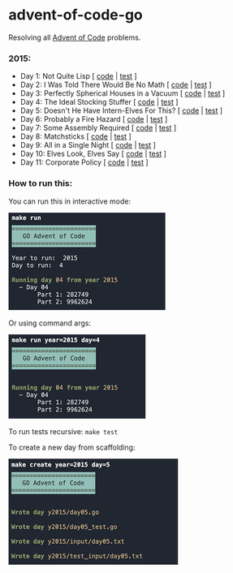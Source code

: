 # advent-of-code-go

Resolving all [Advent of Code](https://adventofcode.com/) problems.

### 2015:

- Day 1: Not Quite Lisp [ [code](https://github.com/teodorpopa/advent-of-code-go/blob/main/y2015/day01.go) | [test](https://github.com/teodorpopa/advent-of-code-go/blob/main/y2015/day01_test.go) ]
- Day 2: I Was Told There Would Be No Math [ [code](https://github.com/teodorpopa/advent-of-code-go/blob/main/y2015/day02.go) | [test](https://github.com/teodorpopa/advent-of-code-go/blob/main/y2015/day02_test.go) ]
- Day 3: Perfectly Spherical Houses in a Vacuum [ [code](https://github.com/teodorpopa/advent-of-code-go/blob/main/y2015/day03.go) | [test](https://github.com/teodorpopa/advent-of-code-go/blob/main/y2015/day03_test.go) ]
- Day 4: The Ideal Stocking Stuffer [ [code](https://github.com/teodorpopa/advent-of-code-go/blob/main/y2015/day04.go) | [test](https://github.com/teodorpopa/advent-of-code-go/blob/main/y2015/day04_test.go) ]
- Day 5: Doesn't He Have Intern-Elves For This? [ [code](https://github.com/teodorpopa/advent-of-code-go/blob/main/y2015/day05.go) | [test](https://github.com/teodorpopa/advent-of-code-go/blob/main/y2015/day05_test.go) ]
- Day 6: Probably a Fire Hazard [ [code](https://github.com/teodorpopa/advent-of-code-go/blob/main/y2015/day06.go) | [test](https://github.com/teodorpopa/advent-of-code-go/blob/main/y2015/day06_test.go) ]
- Day 7: Some Assembly Required [ [code](https://github.com/teodorpopa/advent-of-code-go/blob/main/y2015/day07.go) | [test](https://github.com/teodorpopa/advent-of-code-go/blob/main/y2015/day07_test.go) ]
- Day 8: Matchsticks [ [code](https://github.com/teodorpopa/advent-of-code-go/blob/main/y2015/day08.go) | [test](https://github.com/teodorpopa/advent-of-code-go/blob/main/y2015/day08_test.go) ]
- Day 9: All in a Single Night [ [code](https://github.com/teodorpopa/advent-of-code-go/blob/main/y2015/day09.go) | [test](https://github.com/teodorpopa/advent-of-code-go/blob/main/y2015/day09_test.go) ]
- Day 10: Elves Look, Elves Say [ [code](https://github.com/teodorpopa/advent-of-code-go/blob/main/y2015/day10.go) | [test](https://github.com/teodorpopa/advent-of-code-go/blob/main/y2015/day10_test.go) ]
- Day 11: Corporate Policy [ [code](https://github.com/teodorpopa/advent-of-code-go/blob/main/y2015/day11.go) | [test](https://github.com/teodorpopa/advent-of-code-go/blob/main/y2015/day11_test.go) ]


### How to run this:

You can run this in interactive mode:

![interactive](https://github.com/teodorpopa/advent-of-code-go/blob/main/assets/interactive.png?raw=true)

Or using command args:

![interactive](https://github.com/teodorpopa/advent-of-code-go/blob/main/assets/args.png?raw=true)

To run tests recursive: ```make test```

To create a new day from scaffolding:

![create](https://github.com/teodorpopa/advent-of-code-go/blob/main/assets/create.png?raw=true)
